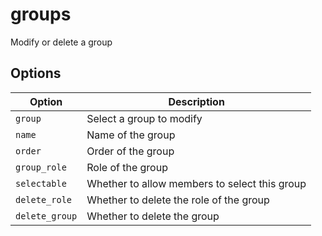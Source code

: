 # groups

Modify or delete a group

## Options

| Option         | Description                                   |
| -------------- | --------------------------------------------- |
| `group`        | Select a group to modify                      |
| `name`         | Name of the group                             |
| `order`        | Order of the group                            |
| `group_role`   | Role of the group                             |
| `selectable`   | Whether to allow members to select this group |
| `delete_role`  | Whether to delete the role of the group       |
| `delete_group` | Whether to delete the group                   |
